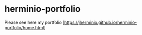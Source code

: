 # herminio-portfolio

Please see here my portfolio [https://jherminio.github.io/herminio-portfolio/home.html]
